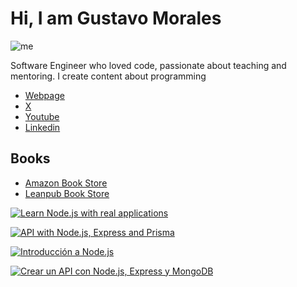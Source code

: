 # Hi, I am Gustavo Morales

![me](https://avatars1.githubusercontent.com/u/760122?s=240&u=073d8f5f10b280bce8b7de6c46808e934ebab16c&v=4)

Software Engineer who loved code, passionate about teaching and mentoring. I create content about programming

- [Webpage](http://gmoralesc.me)
- [X](https://twitter.com/@gmoralesc)
- [Youtube](https://www.youtube.com/@gmoralesc)
- [Linkedin](https://linkedin.com/in/gmoralesc)

## Books

- [Amazon Book Store](https://www.amazon.com/stores/Gustavo-Morales/author/B08P5DH13H)
- [Leanpub Book Store](https://leanpub.com/u/gmoralesc)

[![Learn Node.js with real applications](https://d2sofvawe08yqg.cloudfront.net/learn-nodejs-with-real-applications/s_featured?1716660426)](https://leanpub.com/learn-nodejs-with-real-applications)

[![API with Node.js, Express and Prisma](https://d2sofvawe08yqg.cloudfront.net/api-with-nodejs-express-and-prisma/s_featured?1696741421)](https://leanpub.com/api-with-nodejs-express-and-prisma)

[![Introducción a Node.js](https://d2sofvawe08yqg.cloudfront.net/introduccion-a-nodejs/s_featured?1620597373)](https://leanpub.com/introduccion-a-nodejs)

[![Crear un API con Node.js, Express y MongoDB](https://d2sofvawe08yqg.cloudfront.net/crear-un-api-con-nodejs-express-y-mongodb/s_featured?1620606488)](https://leanpub.com/crear-un-api-con-nodejs-express-y-mongodb)
